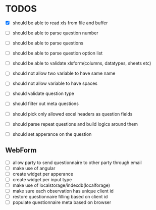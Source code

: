 # TODOS

- [x] should be able to read xls from file and buffer
- [ ] should be able to parse question number
- [ ] should be able to parse questions
- [ ] should be able to parse question option list
- [ ] should be able to validate xlsform(columns, datatypes, sheets etc)
- [ ] should not allow two variable to have same name
- [ ] should not allow variable to have spaces
- [ ] should validate question type
- [ ] should filter out meta questions
- [ ] should pick only allowed excel headers as question fields
- [ ] should parse repeat questions and build logics around them
- [ ] should set apperance on the question


## WebForm
- [ ] allow party to send questionnaire to other party through email
- [ ] make use of angular
- [ ] create widget per apperance
- [ ] create widget per input type
- [ ] make use of localstorage/indexdb(localforage)
- [ ] make sure each observation has unique client id
- [ ] restore questionnaire filling based on client id
- [ ] populate questionnaire meta based on browser